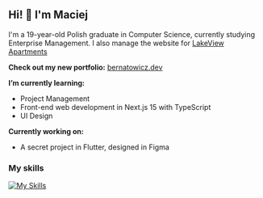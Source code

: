 ## Hi! 👋  I'm Maciej
I'm a 19-year-old Polish graduate in Computer Science, currently studying Enterprise Management. I also manage the website for [LakeView Apartments](https://www.lakeviewprzewiez.pl)  

**Check out my new portfolio:** [bernatowicz.dev](https://bernatowicz.dev)

**I’m currently learning:** 
- Project Management
- Front-end web development in Next.js 15 with TypeScript
- UI Design 

**Currently working on:**
- A secret project in Flutter, designed in Figma

### My skills
[![My Skills](https://skillicons.dev/icons?i=html,css,js,ts,react,nextjs,flutter,dart,figma,php,mysql)](https://skillicons.dev)
